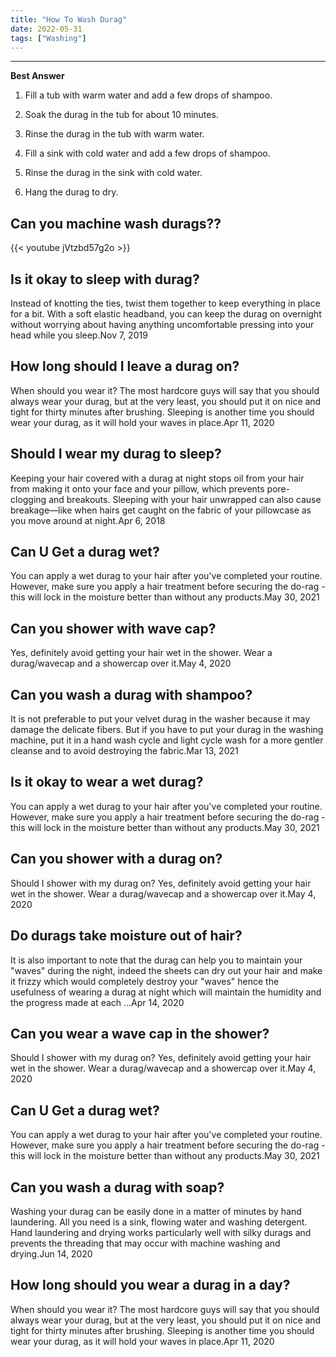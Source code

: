 ```yaml
---
title: "How To Wash Durag"
date: 2022-05-31
tags: ["Washing"]
---
```


---
**Best Answer**


1. Fill a tub with warm water and add a few drops of shampoo.

2. Soak the durag in the tub for about 10 minutes.

3. Rinse the durag in the tub with warm water.

4. Fill a sink with cold water and add a few drops of shampoo.

5. Rinse the durag in the sink with cold water.

6. Hang the durag to dry.

## Can you machine wash durags??

{{< youtube jVtzbd57g2o >}}

## Is it okay to sleep with durag?
Instead of knotting the ties, twist them together to keep everything in place for a bit. With a soft elastic headband, you can keep the durag on overnight without worrying about having anything uncomfortable pressing into your head while you sleep.Nov 7, 2019

## How long should I leave a durag on?
When should you wear it? The most hardcore guys will say that you should always wear your durag, but at the very least, you should put it on nice and tight for thirty minutes after brushing. Sleeping is another time you should wear your durag, as it will hold your waves in place.Apr 11, 2020

## Should I wear my durag to sleep?
Keeping your hair covered with a durag at night stops oil from your hair from making it onto your face and your pillow, which prevents pore-clogging and breakouts. Sleeping with your hair unwrapped can also cause breakage—like when hairs get caught on the fabric of your pillowcase as you move around at night.Apr 6, 2018

## Can U Get a durag wet?
You can apply a wet durag to your hair after you've completed your routine. However, make sure you apply a hair treatment before securing the do-rag - this will lock in the moisture better than without any products.May 30, 2021

## Can you shower with wave cap?
Yes, definitely avoid getting your hair wet in the shower. Wear a durag/wavecap and a showercap over it.May 4, 2020

## Can you wash a durag with shampoo?
It is not preferable to put your velvet durag in the washer because it may damage the delicate fibers. But if you have to put your durag in the washing machine, put it in a hand wash cycle and light cycle wash for a more gentler cleanse and to avoid destroying the fabric.Mar 13, 2021

## Is it okay to wear a wet durag?
You can apply a wet durag to your hair after you've completed your routine. However, make sure you apply a hair treatment before securing the do-rag - this will lock in the moisture better than without any products.May 30, 2021

## Can you shower with a durag on?
Should I shower with my durag on? Yes, definitely avoid getting your hair wet in the shower. Wear a durag/wavecap and a showercap over it.May 4, 2020

## Do durags take moisture out of hair?
It is also important to note that the durag can help you to maintain your "waves" during the night, indeed the sheets can dry out your hair and make it frizzy which would completely destroy your "waves" hence the usefulness of wearing a durag at night which will maintain the humidity and the progress made at each ...Apr 14, 2020

## Can you wear a wave cap in the shower?
Should I shower with my durag on? Yes, definitely avoid getting your hair wet in the shower. Wear a durag/wavecap and a showercap over it.May 4, 2020

## Can U Get a durag wet?
You can apply a wet durag to your hair after you've completed your routine. However, make sure you apply a hair treatment before securing the do-rag - this will lock in the moisture better than without any products.May 30, 2021

## Can you wash a durag with soap?
Washing your durag can be easily done in a matter of minutes by hand laundering. All you need is a sink, flowing water and washing detergent. Hand laundering and drying works particularly well with silky durags and prevents the threading that may occur with machine washing and drying.Jun 14, 2020

## How long should you wear a durag in a day?
When should you wear it? The most hardcore guys will say that you should always wear your durag, but at the very least, you should put it on nice and tight for thirty minutes after brushing. Sleeping is another time you should wear your durag, as it will hold your waves in place.Apr 11, 2020

